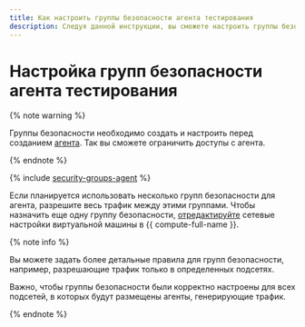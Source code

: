 ```yaml
---
title: Как настроить группы безопасности агента тестирования
description: Следуя данной инструкции, вы сможете настроить группы безопасности агента тестирования.
---
```


# Настройка групп безопасности агента тестирования

{% note warning %}

Группы безопасности необходимо создать и настроить перед созданием [агента](../concepts/agent.md). Так вы сможете ограничить доступы с агента.

{% endnote %}

{% include [security-groups-agent](../../_includes/load-testing/security-groups-agent.md) %}

Если планируется использовать несколько групп безопасности для агента, разрешите весь трафик между этими группами.
Чтобы назначить еще одну группу безопасности, [отредактируйте](../../compute/operations/vm-control/vm-update.md) сетевые настройки виртуальной машины в {{ compute-full-name }}.

{% note info %}

Вы можете задать более детальные правила для групп безопасности, например, разрешающие трафик только в определенных подсетях.

Важно, чтобы группы безопасности были корректно настроены для всех подсетей, в которых будут размещены агенты, генерирующие трафик.

{% endnote %}
